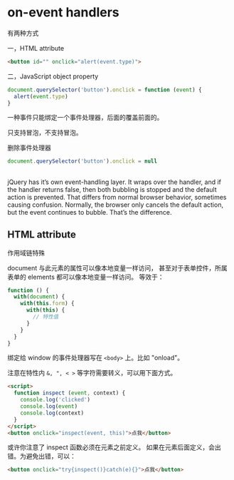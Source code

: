 # on-event handlers

有两种方式

一，HTML attribute

```html
<button id="" onclick="alert(event.type)">
```

二，JavaScript object property

```js
document.querySelector('button').onclick = function (event) {
  alert(event.type)
}
```

一种事件只能绑定一个事件处理器，后面的覆盖前面的。

只支持冒泡，不支持冒泡。

删除事件处理器

```js
document.querySelector('button').onclick = null
```

##

jQuery has it’s own event-handling layer. It wraps over the handler, and if the handler returns false, then both bubbling is stopped and the default action is prevented.
That differs from normal browser behavior, sometimes causing confusion.
Normally, the browser only cancels the default action, but the event continues to bubble. That’s the difference.


## HTML attribute

作用域链特殊

document 与此元素的属性可以像本地变量一样访问，
甚至对于表单控件，所属表单的 elements 都可以像本地变量一样访问。
等效于：

```js
function () {
  with(document) {
    with(this.form) {
      with(this) {
        // 特性值
      }
    }
  }
}
```

绑定给 window 的事件处理器写在 `<body>` 上。比如 "onload"。

注意在特性内 `&, ", < >` 等字符需要转义，可以用下面方式。

```html
<script>
  function inspect (event, context) {
    console.log('clicked')
    console.log(event)
    console.log(context)
  }
</script>
<button onclick="inspect(event, this)">点我</button>
```

或许你注意了 inspect 函数必须在元素之前定义。
如果在元素后面定义，会出错。为避免出错，可以：

```html
<button onclick="try{inspect()}catch(e){}">点我</button>
```
